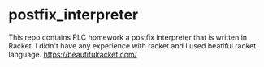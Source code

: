 # postfix_interpreter
This repo contains PLC homework a postfix interpreter that is written in Racket. I didn't have any experience with racket and I used beatiful racket language.
https://beautifulracket.com/
